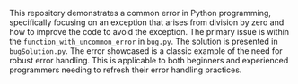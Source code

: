 This repository demonstrates a common error in Python programming, specifically focusing on an exception that arises from division by zero and how to improve the code to avoid the exception.  The primary issue is within the `function_with_uncommon_error` in `bug.py`. The solution is presented in `bugSolution.py`.  The error showcased is a classic example of the need for robust error handling.  This is applicable to both beginners and experienced programmers needing to refresh their error handling practices. 